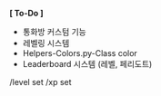 **[ To-Do ]**

- 통화방 커스텀 기능
- 레벨링 시스템
- Helpers-Colors.py-Class color
- Leaderboard 시스템 (레벨, 페리도트)

<Leveling System>
/level set 
/xp set
